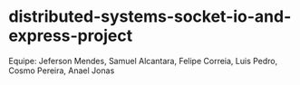 # distributed-systems-socket-io-and-express-project

Equipe:
Jeferson Mendes,
Samuel Alcantara,
Felipe Correia,
Luis Pedro,
Cosmo Pereira,
Anael Jonas
